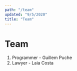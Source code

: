 ```yaml
---
path: "/team"
updated: "9/5/2020"
title: "Team"
---
```


# Team

1. Programmer - Guillem Puche
2. Lawyer - Laia Costa
